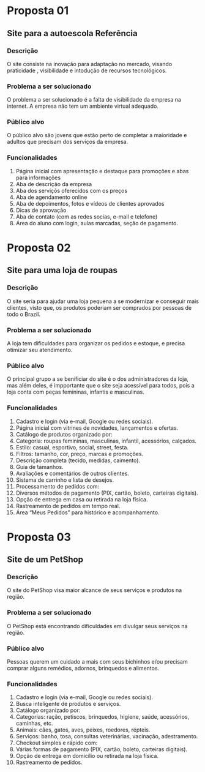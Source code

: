 # Proposta 01

## Site para a autoescola Referência

### Descrição

O site consiste na inovação para adaptação no mercado, visando praticidade , visibilidade e intodução de recursos tecnológicos.

### Problema a ser solucionado

O problema a ser solucionado é a falta de visibilidade da empresa na internet. A empresa não tem um ambiente virtual adequado.

### Público alvo

O público alvo são jovens que estão perto de completar a maioridade e adultos que precisam dos serviços da empresa.

### Funcionalidades

1. Página inicial com apresentação e destaque para promoções e abas para informações
2. Aba de descrição da empresa
3. Aba dos serviçõs oferecidos com os preços
5. Aba de agendamento online
6. Aba de depoimentos, fotos e vídeos de clientes aprovados
7. Dicas de aprovação
8. Aba de contato (com as redes socias, e-mail e telefone)
9. Área do aluno com login, aulas marcadas, seção de pagamento. 
# Proposta 02

## Site para uma loja de roupas

### Descrição

O site seria para ajudar uma loja pequena a se modernizar e conseguir mais clientes, visto que, os produtos poderiam ser comprados por pessoas de todo o Brazil.

### Problema a ser solucionado

A loja tem dificuldades para organizar os pedidos e estoque, e precisa otimizar seu atendimento.

### Público alvo

O principal grupo a se benificiar do site é o dos administradores da loja, mas além deles, é impportante que o site seja acessível para todos, pois a loja conta com peças femininas, infantis e masculinas.

### Funcionalidades

1. Cadastro e login (via e-mail, Google ou redes sociais).
2. Página inicial com vitrines de novidades, lançamentos e ofertas.
3. Catálogo de produtos organizado por:
4. Categoria: roupas femininas, masculinas, infantil, acessórios, calçados.
5. Estilo: casual, esportivo, social, street, festa.
6. Filtros: tamanho, cor, preço, marcas e promoções.
7. Descrição completa (tecido, medidas, caimento).
8. Guia de tamanhos.
9. Avaliações e comentários de outros clientes.
10. Sistema de carrinho e lista de desejos.
11. Processamento de pedidos com:
12. Diversos métodos de pagamento (PIX, cartão, boleto, carteiras digitais).
13. Opção de entrega em casa ou retirada na loja física.
14. Rastreamento de pedidos em tempo real.
15. Área “Meus Pedidos” para histórico e acompanhamento.

# Proposta 03

## Site de um PetShop

### Descrição

O site do PetShop visa maior alcance de seus serviços e produtos na região.

### Problema a ser solucionado

O PetShop está encontrando dificuldades em divulgar seus serviços na região.

### Público alvo

Pessoas querem um cuidado a mais com seus bichinhos e/ou precisam comprar alguns remédios, adornos, brinquedos e alimentos.

### Funcionalidades

1. Cadastro e login (via e-mail, Google ou redes sociais).
2. Busca inteligente de produtos e serviços.
3. Catálogo organizado por:
4. Categorias: ração, petiscos, brinquedos, higiene, saúde, acessórios, caminhas, etc.
5. Animais: cães, gatos, aves, peixes, roedores, répteis.
6. Serviços: banho, tosa, consultas veterinárias, vacinação, adestramento.
7. Checkout simples e rápido com:
8. Várias formas de pagamento (PIX, cartão, boleto, carteiras digitais).
9. Opção de entrega em domicílio ou retirada na loja física.
10. Rastreamento de pedidos.
